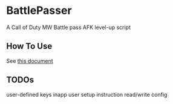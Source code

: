 # BattlePasser
A Call of Duty MW Battle pass AFK level-up script

## How To Use
See [this document](说明.txt)

## TODOs
user-defined keys
inapp user setup instruction
read/write config
